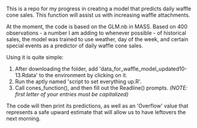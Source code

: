 This is a repo for my progress in creating a model that predicts daily waffle cone sales. This function will assist us with increasing waffle attachments.

At the moment, the code is based on the GLM.nb in MASS. Based on 400 observations - a number I am adding to whenever possible - of historical sales,
the model was trained to use weather, day of the week, and certain special events as a predictor of daily waffle cone sales. 

Using it is quite simple: 

1. After downloading the folder, add 'data_for_waffle_model_updated10-13.Rdata' to the environment by clicking on it.
2. Run the aptly named 'script to set everything up.R'. 
4. Call cones_function(), and then fill out the Readline() prompts. *(NOTE: first letter of your entries must be capitalized)* 

The code will then print its predictions, as well as an 'Overflow' value that represents a safe upward estimate that will allow us to have leftovers the next morning.
